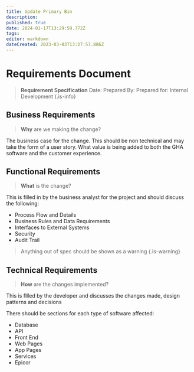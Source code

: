```yaml
---
title: Update Primary Bin
description: 
published: true
date: 2024-01-17T13:29:59.772Z
tags: 
editor: markdown
dateCreated: 2023-03-03T13:27:57.886Z
---
```


# Requirements Document

> **Requirement Specification**
> Date: 
> Prepared By: 
> Prepared for: Internal Development
{.is-info}


## Business Requirements

> **Why** are we making the change?

The business case for the change. This should be non technical and may take the form of a user story. What value is being added to both the GHA software and the customer experience.

## Functional Requirements

> **What** is the change?

This is filled in by the business analyst for the project and should discuss the following:

- Process Flow and Details
- Business Rules and Data Requirements
- Interfaces to External Systems
- Security
- Audit Trail
 
> Anything out of spec should be shown as a warning
{.is-warning}

## Technical Requirements

> **How** are the changes implemented?

This is fllled by the developer and discusses the changes made, design patterns and decisions

There should be sections for each type of software affected:

- Database
- API
- Front End
- Web Pages
- App Pages
- Services
- Epicor

 

